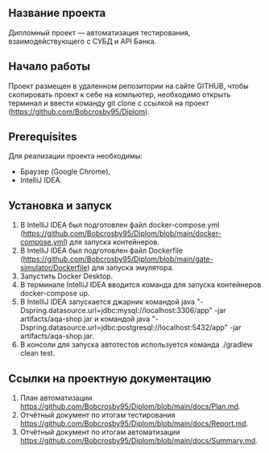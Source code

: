## Название проекта
Дипломный проект — автоматизация тестирования, взаимодействующего с СУБД и API Банка.

## Начало работы
Проект размещен в удаленном репозитории на сайте GITHUB, чтобы скопировать проект к себе на компьютер, необходимо открыть терминал и ввести команду git clone с ссылкой на проект (https://github.com/Bobcrosby95/Diplom).

## Prerequisites
Для реализации проекта необходимы:
- Браузер (Google Chrome),
- IntelliJ IDEA.

## Установка и запуск
1. В IntelliJ IDEA был подготовлен файл docker-compose.yml (https://github.com/Bobcrosby95/Diplom/blob/main/docker-compose.yml) для запуска контейнеров.
2. В IntelliJ IDEA был подготовлен файл Dockerfile (https://github.com/Bobcrosby95/Diplom/blob/main/gate-simulator/Dockerfile) для запуска эмулятора.
3. Запустить Docker Desktop.
4. В терминале IntelliJ IDEA вводится команда для запуска контейнеров docker-compose up.
5. В IntelliJ IDEA запускается джарник командой java "-Dspring.datasource.url=jdbc:mysql://localhost:3306/app" -jar artifacts/aqa-shop.jar и командой java "-Dspring.datasource.url=jdbc:postgresql://localhost:5432/app" -jar artifacts/aqa-shop.jar.
6. В консоли для запуска автотестов используется команда ./gradlew clean test.

## Ссылки на проектную документацию
1. План автоматизации https://github.com/Bobcrosby95/Diplom/blob/main/docs/Plan.md.
2. Отчётный документ по итогам тестирования https://github.com/Bobcrosby95/Diplom/blob/main/docs/Report.md.
3. Отчётный документ по итогам автоматизации https://github.com/Bobcrosby95/Diplom/blob/main/docs/Summary.md.
